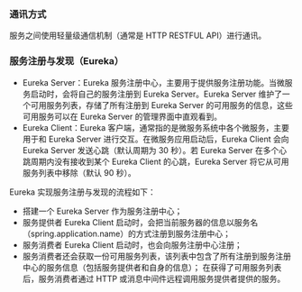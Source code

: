 ### 通讯方式
服务之间使用轻量级通信机制（通常是 HTTP RESTFUL API）进行通讯。

### 服务注册与发现（Eureka）
- Eureka Server：Eureka 服务注册中心，主要用于提供服务注册功能。当微服务启动时，会将自己的服务注册到 Eureka Server。Eureka Server 维护了一个可用服务列表，存储了所有注册到 Eureka Server 的可用服务的信息，这些可用服务可以在 Eureka Server 的管理界面中直观看到。
- Eureka Client：Eureka 客户端，通常指的是微服务系统中各个微服务，主要用于和 Eureka Server 进行交互。在微服务应用启动后，Eureka Client 会向 Eureka Server 发送心跳（默认周期为 30 秒）。若 Eureka Server 在多个心跳周期内没有接收到某个 Eureka Client 的心跳，Eureka Server 将它从可用服务列表中移除（默认 90 秒）。 

Eureka 实现服务注册与发现的流程如下：
- 搭建一个 Eureka Server 作为服务注册中心；
- 服务提供者 Eureka Client 启动时，会把当前服务器的信息以服务名（spring.application.name）的方式注册到服务注册中心；
- 服务消费者 Eureka Client 启动时，也会向服务注册中心注册；
- 服务消费者还会获取一份可用服务列表，该列表中包含了所有注册到服务注册中心的服务信息（包括服务提供者和自身的信息）；
  在获得了可用服务列表后，服务消费者通过 HTTP 或消息中间件远程调用服务提供者提供的服务。
